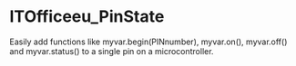# ITOfficeeu_PinState
Easily add functions like myvar.begin(PINnumber), myvar.on(), myvar.off() and myvar.status() to a single pin on a microcontroller.
